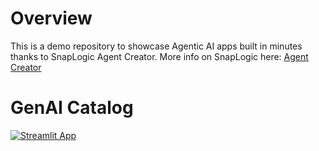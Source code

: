 # Overview
This is a demo repository to showcase Agentic AI apps built in minutes thanks to SnapLogic Agent Creator.
More info on SnapLogic here: [Agent Creator](https://www.snaplogic.com/products/agent-creator)

# GenAI Catalog
[![Streamlit App](https://static.streamlit.io/badges/streamlit_badge_black_white.svg)](https://fr-snaplogic-agentic-demo.streamlit.app)
